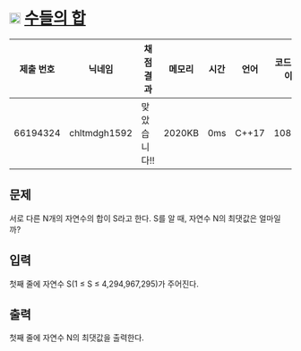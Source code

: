 # <img width="20px"  src="https://d2gd6pc034wcta.cloudfront.net/tier/6.svg" class="solvedac-tier"> [수들의 합](https://www.acmicpc.net/problem/1789) 

| 제출 번호 | 닉네임 | 채점 결과 | 메모리 | 시간 | 언어 | 코드 길이 |
|---|---|---|---|---|---|---|
|66194324|chltmdgh1592|맞았습니다!! |2020KB|0ms|C++17|1080B|

## 문제
<p>서로 다른 N개의 자연수의 합이 S라고 한다. S를 알 때, 자연수 N의 최댓값은 얼마일까?</p>

## 입력
<p>첫째 줄에 자연수 S(1 ≤ S ≤ 4,294,967,295)가 주어진다.</p>

## 출력
<p>첫째 줄에 자연수 N의 최댓값을 출력한다.</p>

